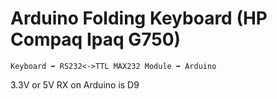 # Arduino Folding Keyboard (HP Compaq Ipaq G750)

    Keyboard ➡ RS232<->TTL MAX232 Module ➡ Arduino

3.3V or 5V
RX on Arduino is D9
